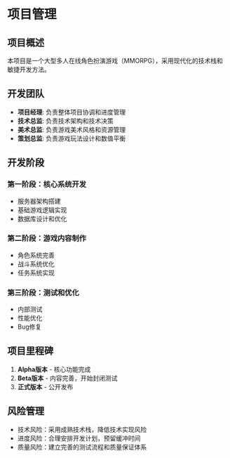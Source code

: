 # 项目管理

## 项目概述

本项目是一个大型多人在线角色扮演游戏（MMORPG），采用现代化的技术栈和敏捷开发方法。

## 开发团队

- **项目经理**: 负责整体项目协调和进度管理
- **技术总监**: 负责技术架构和技术决策
- **美术总监**: 负责游戏美术风格和资源管理
- **策划总监**: 负责游戏玩法设计和数值平衡

## 开发阶段

### 第一阶段：核心系统开发
- 服务器架构搭建
- 基础游戏逻辑实现
- 数据库设计和优化

### 第二阶段：游戏内容制作
- 角色系统完善
- 战斗系统优化
- 任务系统实现

### 第三阶段：测试和优化
- 内部测试
- 性能优化
- Bug修复

## 项目里程碑

1. **Alpha版本** - 核心功能完成
2. **Beta版本** - 内容完善，开始封闭测试
3. **正式版本** - 公开发布

## 风险管理

- 技术风险：采用成熟技术栈，降低技术实现风险
- 进度风险：合理安排开发计划，预留缓冲时间
- 质量风险：建立完善的测试流程和质量保证体系